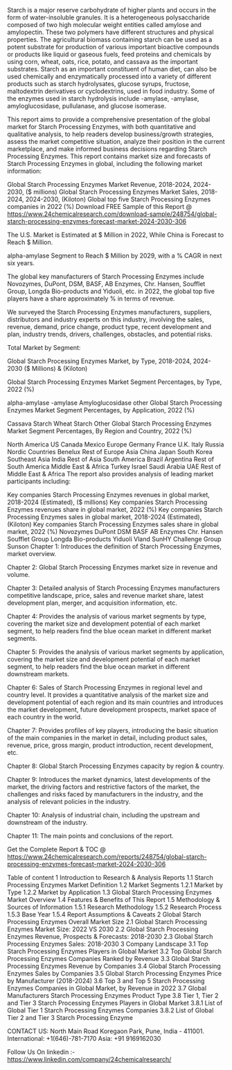 Starch is a major reserve carbohydrate of higher plants and occurs in the form of water-insoluble granules. It is a heterogeneous polysaccharide composed of two high molecular weight entities called amylose and amylopectin. These two polymers have different structures and physical properties. The agricultural biomass containing starch can be used as a potent substrate for production of various important bioactive compounds or products like liquid or gaseous fuels, feed proteins and chemicals by using corn, wheat, oats, rice, potato, and cassava as the important substrates. Starch as an important constituent of human diet, can also be used chemically and enzymatically processed into a variety of different products such as starch hydrolysates, glucose syrups, fructose, maltodextrin derivatives or cyclodextrins, used in food industry. Some of the enzymes used in starch hydrolysis include -amylase, -amylase, amyloglucosidase, pullulanase, and glucose isomerase.

This report aims to provide a comprehensive presentation of the global market for Starch Processing Enzymes, with both quantitative and qualitative analysis, to help readers develop business/growth strategies, assess the market competitive situation, analyze their position in the current marketplace, and make informed business decisions regarding Starch Processing Enzymes. This report contains market size and forecasts of Starch Processing Enzymes in global, including the following market information:

Global Starch Processing Enzymes Market Revenue, 2018-2024, 2024-2030, ($ millions)
Global Starch Processing Enzymes Market Sales, 2018-2024, 2024-2030, (Kiloton)
Global top five Starch Processing Enzymes companies in 2022 (%)
Download FREE Sample of this Report @ https://www.24chemicalresearch.com/download-sample/248754/global-starch-processing-enzymes-forecast-market-2024-2030-306

The U.S. Market is Estimated at $ Million in 2022, While China is Forecast to Reach $ Million.

alpha-amylase Segment to Reach $ Million by 2029, with a % CAGR in next six years.

The global key manufacturers of Starch Processing Enzymes include Novozymes, DuPont, DSM, BASF, AB Enzymes, Chr. Hansen, Soufflet Group, Longda Bio-products and Yiduoli, etc. in 2022, the global top five players have a share approximately % in terms of revenue.

We surveyed the Starch Processing Enzymes manufacturers, suppliers, distributors and industry experts on this industry, involving the sales, revenue, demand, price change, product type, recent development and plan, industry trends, drivers, challenges, obstacles, and potential risks.

Total Market by Segment:

Global Starch Processing Enzymes Market, by Type, 2018-2024, 2024-2030 ($ Millions) & (Kiloton)

Global Starch Processing Enzymes Market Segment Percentages, by Type, 2022 (%)

alpha-amylase
-amylase
Amyloglucosidase
other
Global Starch Processing Enzymes Market Segment Percentages, by Application, 2022 (%)

Cassava Starch
Wheat Starch
Other
Global Starch Processing Enzymes Market Segment Percentages, By Region and Country, 2022 (%)

North America
US
Canada
Mexico
Europe
Germany
France
U.K.
Italy
Russia
Nordic Countries
Benelux
Rest of Europe
Asia
China
Japan
South Korea
Southeast Asia
India
Rest of Asia
South America
Brazil
Argentina
Rest of South America
Middle East & Africa
Turkey
Israel
Saudi Arabia
UAE
Rest of Middle East & Africa
The report also provides analysis of leading market participants including:

Key companies Starch Processing Enzymes revenues in global market, 2018-2024 (Estimated), ($ millions)
Key companies Starch Processing Enzymes revenues share in global market, 2022 (%)
Key companies Starch Processing Enzymes sales in global market, 2018-2024 (Estimated), (Kiloton)
Key companies Starch Processing Enzymes sales share in global market, 2022 (%)
Novozymes
DuPont
DSM
BASF
AB Enzymes
Chr. Hansen
Soufflet Group
Longda Bio-products
Yiduoli
Vland
SunHY
Challenge Group
Sunson
Chapter 1: Introduces the definition of Starch Processing Enzymes, market overview.

Chapter 2: Global Starch Processing Enzymes market size in revenue and volume.

Chapter 3: Detailed analysis of Starch Processing Enzymes manufacturers competitive landscape, price, sales and revenue market share, latest development plan, merger, and acquisition information, etc.

Chapter 4: Provides the analysis of various market segments by type, covering the market size and development potential of each market segment, to help readers find the blue ocean market in different market segments.

Chapter 5: Provides the analysis of various market segments by application, covering the market size and development potential of each market segment, to help readers find the blue ocean market in different downstream markets.

Chapter 6: Sales of Starch Processing Enzymes in regional level and country level. It provides a quantitative analysis of the market size and development potential of each region and its main countries and introduces the market development, future development prospects, market space of each country in the world.

Chapter 7: Provides profiles of key players, introducing the basic situation of the main companies in the market in detail, including product sales, revenue, price, gross margin, product introduction, recent development, etc.

Chapter 8: Global Starch Processing Enzymes capacity by region & country.

Chapter 9: Introduces the market dynamics, latest developments of the market, the driving factors and restrictive factors of the market, the challenges and risks faced by manufacturers in the industry, and the analysis of relevant policies in the industry.

Chapter 10: Analysis of industrial chain, including the upstream and downstream of the industry.

Chapter 11: The main points and conclusions of the report.

Get the Complete Report & TOC @ https://www.24chemicalresearch.com/reports/248754/global-starch-processing-enzymes-forecast-market-2024-2030-306

Table of content
1 Introduction to Research & Analysis Reports
1.1 Starch Processing Enzymes Market Definition
1.2 Market Segments
1.2.1 Market by Type
1.2.2 Market by Application
1.3 Global Starch Processing Enzymes Market Overview
1.4 Features & Benefits of This Report
1.5 Methodology & Sources of Information
1.5.1 Research Methodology
1.5.2 Research Process
1.5.3 Base Year
1.5.4 Report Assumptions & Caveats
2 Global Starch Processing Enzymes Overall Market Size
2.1 Global Starch Processing Enzymes Market Size: 2022 VS 2030
2.2 Global Starch Processing Enzymes Revenue, Prospects & Forecasts: 2018-2030
2.3 Global Starch Processing Enzymes Sales: 2018-2030
3 Company Landscape
3.1 Top Starch Processing Enzymes Players in Global Market
3.2 Top Global Starch Processing Enzymes Companies Ranked by Revenue
3.3 Global Starch Processing Enzymes Revenue by Companies
3.4 Global Starch Processing Enzymes Sales by Companies
3.5 Global Starch Processing Enzymes Price by Manufacturer (2018-2024)
3.6 Top 3 and Top 5 Starch Processing Enzymes Companies in Global Market, by Revenue in 2022
3.7 Global Manufacturers Starch Processing Enzymes Product Type
3.8 Tier 1, Tier 2 and Tier 3 Starch Processing Enzymes Players in Global Market
3.8.1 List of Global Tier 1 Starch Processing Enzymes Companies
3.8.2 List of Global Tier 2 and Tier 3 Starch Processing Enzyme

CONTACT US:
North Main Road Koregaon Park, Pune, India - 411001.
International: +1(646)-781-7170
Asia: +91 9169162030

Follow Us On linkedin :- https://www.linkedin.com/company/24chemicalresearch/
